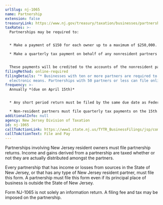```yaml
---
urlSlug: nj-1065
name: Partnership
extension: false
treasuryLink: https://www.nj.gov/treasury/taxation/businesses/partnerships/index.shtml
taxRates: >-
  Partnerships may be required to:


  * Make a payment of $150 for each owner up to a maximum of $250,000. The State also requires a 50% installment payment, unless it is the partnership’s final year of operation

  * Make a quarterly tax payment on behalf of any nonresident partners equal to 25% of the tax due


  These payments will be credited to the accounts of the nonresident partners in proportion to their share of ownership.
filingMethod: online-required
filingDetails: "* Businesses with ten or more partners are required to file by
  electronic means. Partnerships with 50 partners or less can file online."
frequency: >-
  Annually *(due on April 15th)*


  * Any short period return must be filed by the same due date as Federal form 1065

  * Non-resident partners must file quarterly tax payments on the 15th of the 4th, 6th, and 9th month of the tax year
additionalInfo: null
agency: New Jersey Division of Taxation
id: nj-1065
callToActionLink: https://www1.state.nj.us/TYTR_BusinessFilings/jsp/common/Login.jsp?taxcode=43
callToActionText: File and Pay
---
```


Partnerships involving New Jersey resident owners must file partnership returns. Income and gains derived from a partnership are taxed whether or not they are actually distributed amongst the partners.

Every partnership that has income or losses from sources in the State of New Jersey, or that has any type of New Jersey resident partner, must file this form. A partnership must file this form even if its principal place of business is outside the State of New Jersey. 

Form NJ-1065 is not solely an information return. A filing fee and tax may be imposed on the partnership.
